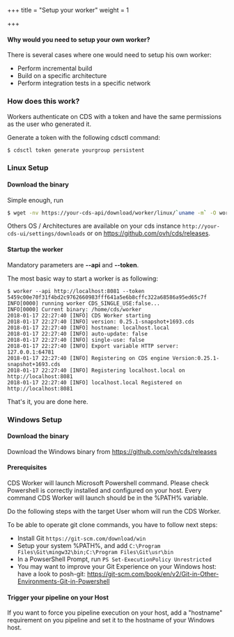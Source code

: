 +++
title = "Setup your worker"
weight = 1

+++


#### Why would you need to setup your own worker?

There is several cases where one would need to setup his own worker:

 * Perform incremental build
 * Build on a specific architecture
 * Perform integration tests in a specific network

### How does this work?

Workers authenticate on CDS with a token and have the same permissions as the user who generated it.

Generate a token with the following cdsctl command:

```bash
$ cdsctl token generate yourgroup persistent
```

### Linux Setup

#### Download the binary

Simple enough, run

```bash
$ wget -nv https://your-cds-api/download/worker/linux/`uname -m` -O worker
```

Others OS / Architectures are available on your cds instance `http://your-cds-ui/settings/downloads`
or on https://github.com/ovh/cds/releases.


#### Startup the worker

Mandatory parameters are **--api** and **--token**.

The most basic way to start a worker is as following:

```
$ worker --api http://localhost:8081 --token 5459c00e70f31f4bd2c9762660983fff641a5e6b8cffc322a68586a95ed65c7f
INFO[0000] running worker CDS_SINGLE_USE:false...
INFO[0000] Current binary: /home/cds/worker
2018-01-17 22:27:40 [INFO] CDS Worker starting
2018-01-17 22:27:40 [INFO] version: 0.25.1-snapshot+1693.cds
2018-01-17 22:27:40 [INFO] hostname: localhost.local
2018-01-17 22:27:40 [INFO] auto-update: false
2018-01-17 22:27:40 [INFO] single-use: false
2018-01-17 22:27:40 [INFO] Export variable HTTP server: 127.0.0.1:64781
2018-01-17 22:27:40 [INFO] Registering on CDS engine Version:0.25.1-snapshot+1693.cds
2018-01-17 22:27:40 [INFO] Registering localhost.local on http://localhost:8081
2018-01-17 22:27:40 [INFO] localhost.local Registered on http://localhost:8081
```

That's it, you are done here.

### Windows Setup
#### Download the binary
Download the Windows binary from https://github.com/ovh/cds/releases

#### Prerequisites
CDS Worker will launch Microsoft Powershell command. Please check Powershell is correctly installed and configured on your host.
Every command CDS Worker will launch should be in the %PATH% variable.

Do the following steps with the target User whom will run the CDS Worker.

To be able to operate git clone commands, you have to follow next steps:

 * Install Git ` https://git-scm.com/download/win `
 * Setup your system %PATH%, and add `C:\Program Files\Git\mingw32\bin;C:\Program Files\Git\usr\bin`
 * In a PowserShell Prompt, run `PS Set-ExecutionPolicy Unrestricted`
 * You may want to improve your Git Experience on your Windows host: have a look to posh-git: https://git-scm.com/book/en/v2/Git-in-Other-Environments-Git-in-Powershell

#### Trigger your pipeline on your Host
If you want to force you pipeline execution on your host, add a "hostname" requirement on you pipeline and set it to the hostname of your Windows host.

